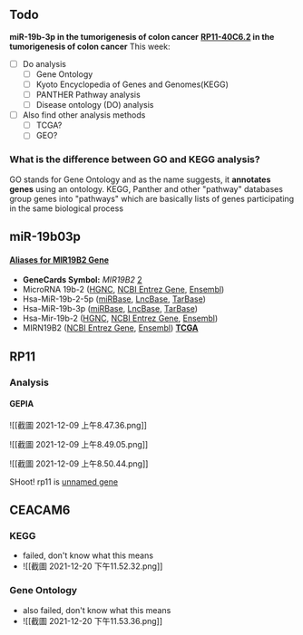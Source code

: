 ## Todo
**miR-19b-3p in the tumorigenesis of colon cancer**
**[RP11-40C6.2](http://gepia.cancer-pku.cn/detail.php?gene=RP11-40C6.2) in the tumorigenesis of colon cancer**
This week:
- [ ] Do analysis 
	- [ ] Gene Ontology
	- [ ] Kyoto Encyclopedia of Genes and Genomes(KEGG)
	- [ ] PANTHER Pathway analysis
	- [ ] Disease ontology (DO) analysis
- [ ] Also find other analysis methods
	- [ ] TCGA?
	- [ ] GEO?

### What is the difference between GO and KEGG analysis?
GO stands for Gene Ontology and as the name suggests, it **annotates genes** using an ontology. KEGG, Panther and other "pathway" databases group genes into "pathways" which are basically lists of genes participating in the same biological process


## miR-19b03p
 #### [Aliases for MIR19B2 Gene](https://www.genecards.org/cgi-bin/carddisp.pl?gene=MIR19B2)
-   **GeneCards Symbol:** _MIR19B2_ [2](https://www.genenames.org/data/gene-symbol-report/#!/hgnc_id/31576 "Hugo Gene Nomenclature Committee")[](https://www.genecards.org/Guide/GeneCard#aliases_descriptions "See more information in the GeneCards Guide")
-   MicroRNA 19b-2 ([HGNC](https://www.genenames.org/data/gene-symbol-report/#!/hgnc_id/31576), [NCBI Entrez Gene](https://www.ncbi.nlm.nih.gov/gene/406981), [Ensembl](https://www.ensembl.org/Homo_sapiens/geneview?gene=ENSG00000284107))
-   Hsa-MiR-19b-2-5p ([miRBase](http://www.mirbase.org/cgi-bin/mirna_entry.pl?acc=MIMAT0004492), [LncBase](http://carolina.imis.athena-innovation.gr/diana_tools/web/index.php?r=lncbasev2%2Findex-experimental&miRNAs%5B%5D=hsa-miR-19b-2-5p), [TarBase](http://carolina.imis.athena-innovation.gr/diana_tools/web/index.php?r=tarbasev8%2Findex&miRNAs%5B%5D=&miRNAs%5B%5D=hsa-miR-19b-2-5p&genes%5B%5D=&sources%5B%5D=1&sources%5B%5D=7&sources%5B%5D=9&publication_year=&prediction_score=&sort_field=&sort_type=&query=1))
-   Hsa-MiR-19b-3p ([miRBase](http://www.mirbase.org/cgi-bin/mirna_entry.pl?acc=MIMAT0000074), [LncBase](http://carolina.imis.athena-innovation.gr/diana_tools/web/index.php?r=lncbasev2%2Findex-experimental&miRNAs%5B%5D=hsa-miR-19b-3p), [TarBase](http://carolina.imis.athena-innovation.gr/diana_tools/web/index.php?r=tarbasev8%2Findex&miRNAs%5B%5D=&miRNAs%5B%5D=hsa-miR-19b-3p&genes%5B%5D=&sources%5B%5D=1&sources%5B%5D=7&sources%5B%5D=9&publication_year=&prediction_score=&sort_field=&sort_type=&query=1))
-   Hsa-Mir-19b-2 ([HGNC](https://www.genenames.org/data/gene-symbol-report/#!/hgnc_id/31576), [NCBI Entrez Gene](https://www.ncbi.nlm.nih.gov/gene/406981), [Ensembl](https://www.ensembl.org/Homo_sapiens/geneview?gene=ENSG00000284107))
-   MIRN19B2 ([NCBI Entrez Gene](https://www.ncbi.nlm.nih.gov/gene/406981), [Ensembl](https://www.ensembl.org/Homo_sapiens/geneview?gene=ENSG00000284107))
[**TCGA**](https://portal.gdc.cancer.gov/genes/ENSG00000207812)


## RP11
### Analysis
#### GEPIA
![[截圖 2021-12-09 上午8.47.36.png]]

![[截圖 2021-12-09 上午8.49.05.png]]

![[截圖 2021-12-09 上午8.50.44.png]]

SHoot! rp11 is [unnamed gene](https://www.biostars.org/p/51456/)

## CEACAM6

### KEGG
- failed, don't know what this means
- ![[截圖 2021-12-20 下午11.52.32.png]]
### Gene Ontology
- also failed, don't know what this means
- ![[截圖 2021-12-20 下午11.53.36.png]]